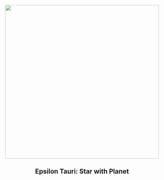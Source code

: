 
<p align="center"><img src="https://apod.nasa.gov/apod/image/2401/Ain_1024.jpg" width="500" height="500"></p>
<h2 align="center">  Epsilon Tauri: Star with Planet </h2>
